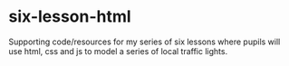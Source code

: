 # six-lesson-html
Supporting code/resources for my series of six lessons where pupils will use html, css and js to model a series of local traffic lights.
